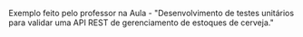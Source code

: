 Exemplo feito pelo professor na Aula - "Desenvolvimento de testes unitários para validar uma API REST de gerenciamento de estoques de cerveja." 



